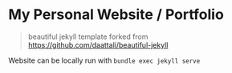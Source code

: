 # My Personal Website / Portfolio

> beautiful jekyll template forked from https://github.com/daattali/beautiful-jekyll

Website can be locally run with `bundle exec jekyll serve`
